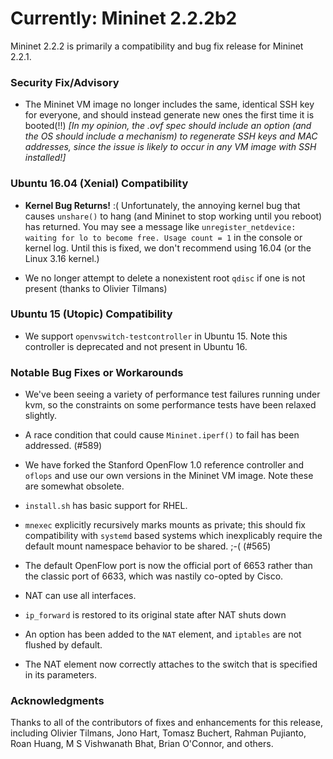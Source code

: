 # Currently: Mininet 2.2.2b2

Mininet 2.2.2 is primarily a compatibility and bug fix release for Mininet 2.2.1.

### Security Fix/Advisory

* The Mininet VM image no longer includes the same, identical SSH key for everyone, and should instead generate new ones the first time it is booted(!!) *[In my opinion, the .ovf spec should include an option (and the OS should include a mechanism) to regenerate SSH keys and MAC addresses, since the issue is likely to occur in any VM image with SSH installed!]*

### Ubuntu 16.04 (Xenial) Compatibility

* **Kernel Bug Returns!** :( Unfortunately, the annoying  kernel bug that causes `unshare()` to hang (and Mininet to stop working until you reboot) has returned. You may see a message like `unregister_netdevice: waiting for lo to become free. Usage count = 1` in the console or kernel log. Until this is fixed, we don't recommend using 16.04 (or the Linux 3.16 kernel.)

* We no longer attempt to delete a nonexistent root `qdisc` if one is not present (thanks to Olivier Tilmans)

### Ubuntu 15 (Utopic) Compatibility

* We support `openvswitch-testcontroller` in Ubuntu 15. Note this controller is deprecated and not present in Ubuntu 16.

### Notable Bug Fixes or Workarounds

* We've been seeing a variety of performance test failures running under kvm, so the constraints on some performance tests have been relaxed slightly.

* A race condition that could cause `Mininet.iperf()` to fail has been addressed. (#589)

* We have forked the Stanford OpenFlow 1.0 reference controller and `oflops` and use our own versions in the Mininet VM image. Note these are somewhat obsolete.

* `install.sh` has basic support for RHEL.

* `mnexec` explicitly recursively marks mounts as private; this should fix compatibility with `systemd` based systems which inexplicably require the default mount namespace behavior to be shared. ;-( (#565)

* The default OpenFlow port is now the official port of 6653 rather than the classic port of 6633, which was nastily co-opted by Cisco.

* NAT can use all interfaces.

* `ip_forward` is restored to its original state after NAT shuts down

* An option has been added to the `NAT` element, and `iptables` are not flushed by default.

* The NAT element now correctly attaches to the switch that is specified in its parameters.

### Acknowledgments

Thanks to all of the contributors of fixes and enhancements for this release, including Olivier Tilmans, Jono Hart, Tomasz Buchert, Rahman Pujianto, Roan Huang, M S Vishwanath Bhat, Brian O'Connor, and others.

